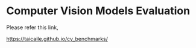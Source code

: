 # Computer Vision Models Evaluation

Please refer this link,

<https://taicaile.github.io/cv_benchmarks/>
